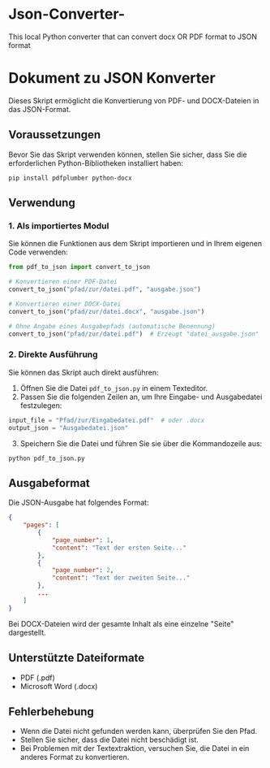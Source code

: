 # Json-Converter-
This local Python converter that can convert docx OR PDF format to JSON format

# Dokument zu JSON Konverter

Dieses Skript ermöglicht die Konvertierung von PDF- und DOCX-Dateien in das JSON-Format.

## Voraussetzungen

Bevor Sie das Skript verwenden können, stellen Sie sicher, dass Sie die erforderlichen Python-Bibliotheken installiert haben:

```
pip install pdfplumber python-docx
```

## Verwendung

### 1. Als importiertes Modul

Sie können die Funktionen aus dem Skript importieren und in Ihrem eigenen Code verwenden:

```python
from pdf_to_json import convert_to_json

# Konvertieren einer PDF-Datei
convert_to_json("pfad/zur/datei.pdf", "ausgabe.json")

# Konvertieren einer DOCX-Datei
convert_to_json("pfad/zur/datei.docx", "ausgabe.json")

# Ohne Angabe eines Ausgabepfads (automatische Benennung)
convert_to_json("pfad/zur/datei.pdf")  # Erzeugt "datei_ausgabe.json"
```

### 2. Direkte Ausführung

Sie können das Skript auch direkt ausführen:

1. Öffnen Sie die Datei `pdf_to_json.py` in einem Texteditor.
2. Passen Sie die folgenden Zeilen an, um Ihre Eingabe- und Ausgabedatei festzulegen:

```python
input_file = "Pfad/zur/Eingabedatei.pdf"  # oder .docx
output_json = "Ausgabedatei.json"
```

3. Speichern Sie die Datei und führen Sie sie über die Kommandozeile aus:

```
python pdf_to_json.py
```

## Ausgabeformat

Die JSON-Ausgabe hat folgendes Format:

```json
{
    "pages": [
        {
            "page_number": 1,
            "content": "Text der ersten Seite..."
        },
        {
            "page_number": 2,
            "content": "Text der zweiten Seite..."
        },
        ...
    ]
}
```

Bei DOCX-Dateien wird der gesamte Inhalt als eine einzelne "Seite" dargestellt.

## Unterstützte Dateiformate

- PDF (.pdf)
- Microsoft Word (.docx)

## Fehlerbehebung

- Wenn die Datei nicht gefunden werden kann, überprüfen Sie den Pfad.
- Stellen Sie sicher, dass die Datei nicht beschädigt ist.
- Bei Problemen mit der Textextraktion, versuchen Sie, die Datei in ein anderes Format zu konvertieren. 
